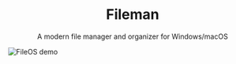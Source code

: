 <h1 align="center">
  Fileman
</h1>
<p align="center">
  A modern file manager and organizer for Windows/macOS
</p>

<img src="https://raw.githubusercontent.com/jamino30/Files/main/fileman-demo.png" alt="FileOS demo" />
